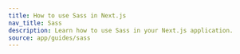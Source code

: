 ```yaml
---
title: How to use Sass in Next.js
nav_title: Sass
description: Learn how to use Sass in your Next.js application.
source: app/guides/sass
---
```

